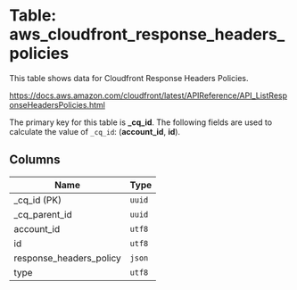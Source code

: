 # Table: aws_cloudfront_response_headers_policies

This table shows data for Cloudfront Response Headers Policies.

https://docs.aws.amazon.com/cloudfront/latest/APIReference/API_ListResponseHeadersPolicies.html

The primary key for this table is **_cq_id**.
The following fields are used to calculate the value of `_cq_id`: (**account_id**, **id**).

## Columns

| Name          | Type          |
| ------------- | ------------- |
|_cq_id (PK)|`uuid`|
|_cq_parent_id|`uuid`|
|account_id|`utf8`|
|id|`utf8`|
|response_headers_policy|`json`|
|type|`utf8`|